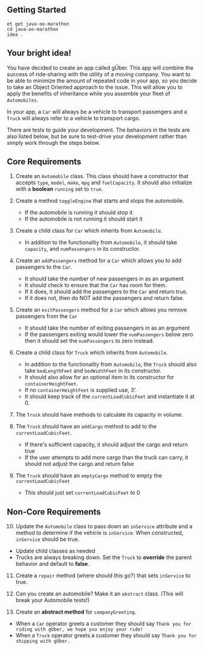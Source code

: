 ## Getting Started

```no-highlight
et get java-oo-marathon
cd java-oo-marathon
idea .
```

## Your bright idea!

You have decided to create an app called gÜber. This app will combine the success of ride-sharing with the utility of a moving company. You want to be able to minimize the amount of repeated code in your app, so you decide to take an Object Oriented approach to the issue. This will allow you to apply the benefits of inheritance while you assemble your fleet of `Automobiles`.

In your app, a `Car` will always be a vehicle to transport passengers and a `Truck` will always refer to a vehicle to transport cargo.

There are tests to guide your development. The behaviors in the tests are also listed below, but be sure to test-drive your development rather than simply work through the steps below.

## Core Requirements

1. Create an `Automobile` class. This class should have a constructor that accepts `type`, `model`, `make`, `mpg` and `fuelCapacity`. It should also initialize with a **boolean** `running` set to `true`.

2. Create a method `toggleEngine` that starts and stops the automobile.

   - If the automobile is running it should stop it.
   - If the automobile is not running it should start it

3. Create a child class for `Car` which inherits from `Automobile`.

   - In addition to the functionality from `Automobile`, it should take `capacity`, and `numPassengers` in its constructor.

4. Create an `addPassengers` method for a `Car` which allows you to add passengers to the `Car`.

   - It should take the number of new passengers in as an argument
   - It should check to ensure that the `Car` has room for them.
   - If it does, it should add the passengers to the `Car` and return true.
   - If it does not, then do NOT add the passengers and return false.

5. Create an `exitPassengers` method for a `Car` which allows you remove passengers from the `Car`

   - It should take the number of exiting passengers in as an argument
   - If the passengers exiting would lower the `numPassengers` below zero then it should set the `numPassengers` to zero instead.

6. Create a child class for `Truck` which inherits from `Automobile`.

   - In addition to the functionality from `Automobile`, the `Truck` should also take `bedLengthFeet` and `bedWidthFeet` in its constructor.
   - It should also allow for an optional item in its constructor for `containerHeightFeet`.
   - If no `containerHeightFeet` is supplied use, 3'.
   - It should keep track of the `currentLoadCubicFeet` and instantiate it at 0.

7. The `Truck` should have methods to calculate its capacity in volume.

8. The `Truck` should have an `addCargo` method to add to the `currentLoadCubicFeet`.

   - If there's sufficient capacity, it should adjust the cargo and return true
   - If the user attempts to add more cargo than the truck can carry, it should not adjust the cargo and return false

9. The `Truck` should have an `emptyCargo` method to empty the `currentLoadCubicFeet`

   - This should just set `currentLoadCubicFeet` to 0

## Non-Core Requirements

10. Update the `Automobile` class to pass down an `inService` attribute and a method to determine if the vehicle is `inService`. When constructed, `inService` should be true.

- Update child classes as needed
- Trucks are always breaking down. Set the `Truck` to **override** the parent behavior and default to **false**.

11. Create a `repair` method (where should this go?) that sets `inService` to true.

12. Can you create an automobile? Make it an `abstract` class. (This will break your Automobile tests!)

13. Create an **abstract method** for `companyGreeting`.

- When a `Car` operator greets a customer they should say `Thank you for riding with gÜber, we hope you enjoy your ride!`
- When a `Truck` operator greets a customer they should say `Thank you for shipping with gÜber.`
